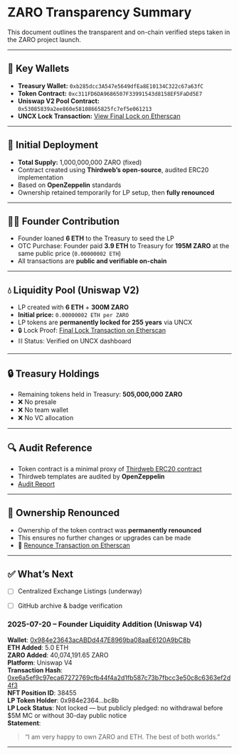 # ZARO Transparency Summary

This document outlines the transparent and on-chain verified steps taken in the ZARO project launch.

---

## 🔑 Key Wallets
- **Treasury Wallet:** `0xb285dcc3A547e5649dfEa8E10134C322c67a63fC`
- **Token Contract:** `0xc311FD6DA9686507F33991543d8158EF5FaDd5E7`
- **Uniswap V2 Pool Contract:** `0x53085839a2ee860e58108665825fc7ef5e061213`
- **UNCX Lock Transaction:** [View Final Lock on Etherscan](https://etherscan.io/tx/0xbb17a0d05a167047fb478c9769badaed00fa40e964a54d2917181420d26f4581)

---

## 🧱 Initial Deployment
- **Total Supply:** 1,000,000,000 ZARO (fixed)
- Contract created using **Thirdweb’s open-source**, audited ERC20 implementation
- Based on **OpenZeppelin** standards
- Ownership retained temporarily for LP setup, then **fully renounced**

---

## 🧑‍🚀 Founder Contribution
- Founder loaned **6 ETH** to the Treasury to seed the LP
- OTC Purchase: Founder paid **3.9 ETH** to Treasury for **195M ZARO** at the same public price (`0.00000002 ETH`)
- All transactions are **public and verifiable on-chain**

---

## 💧 Liquidity Pool (Uniswap V2)
- LP created with **6 ETH** + **300M ZARO**
- **Initial price:** `0.00000002 ETH per ZARO`
- LP tokens are **permanently locked for 255 years** via UNCX
- 🔒 Lock Proof: [Final Lock Transaction on Etherscan](https://etherscan.io/tx/0xbb17a0d05a167047fb478c9769badaed00fa40e964a54d2917181420d26f4581)
- ⛓️ Status: Verified on UNCX dashboard

---

## 🔒 Treasury Holdings
- Remaining tokens held in Treasury: **505,000,000 ZARO**
- ❌ No presale  
- ❌ No team wallet  
- ❌ No VC allocation  

---

## 🔍 Audit Reference
- Token contract is a minimal proxy of [Thirdweb ERC20 contract](https://github.com/thirdweb-dev/contracts)
- Thirdweb templates are audited by **OpenZeppelin**
- [Audit Report](https://github.com/thirdweb-dev/contracts/blob/main/audit-reports/audit-12.pdf)

---

## 🚫 Ownership Renounced
- Ownership of the token contract was **permanently renounced**
- This ensures no further changes or upgrades can be made
- 🔗 [Renounce Transaction on Etherscan](https://etherscan.io/tx/0x15e4739956e05a80d03cd258eb6a35d7ace2406b7c49a99bc8aa7f7c8fbb3b8a)

---

## ✅ What’s Next
- [ ] Centralized Exchange Listings (underway)
- [ ] GitHub archive & badge verification




### 2025-07-20 – Founder Liquidity Addition (Uniswap V4)

**Wallet**: [0x984e23643acABDd447E8969ba08aaE6120A9bC8b](https://etherscan.io/address/0x984e23643acABDd447E8969ba08aaE6120A9bC8b)  
**ETH Added**: 5.0 ETH  
**ZARO Added**: 40,074,191.65 ZARO  
**Platform**: Uniswap V4  
**Transaction Hash**: [0xe6a5ef9c97eca67272769cfb44f4a2d1fb587c73b7fbcc3e50c8c6363ef2d4f3](https://etherscan.io/tx/0xe6a5ef9c97eca67272769cfb44f4a2d1fb587c73b7fbcc3e50c8c6363ef2d4f3)  
**NFT Position ID**: 38455  
**LP Token Holder**: 0x984e2364...bc8b  
**LP Lock Status**: Not locked — but publicly pledged: no withdrawal before $5M MC or without 30-day public notice  
**Statement**:  
> “I am very happy to own ZARO and ETH. The best of both worlds.”

---
